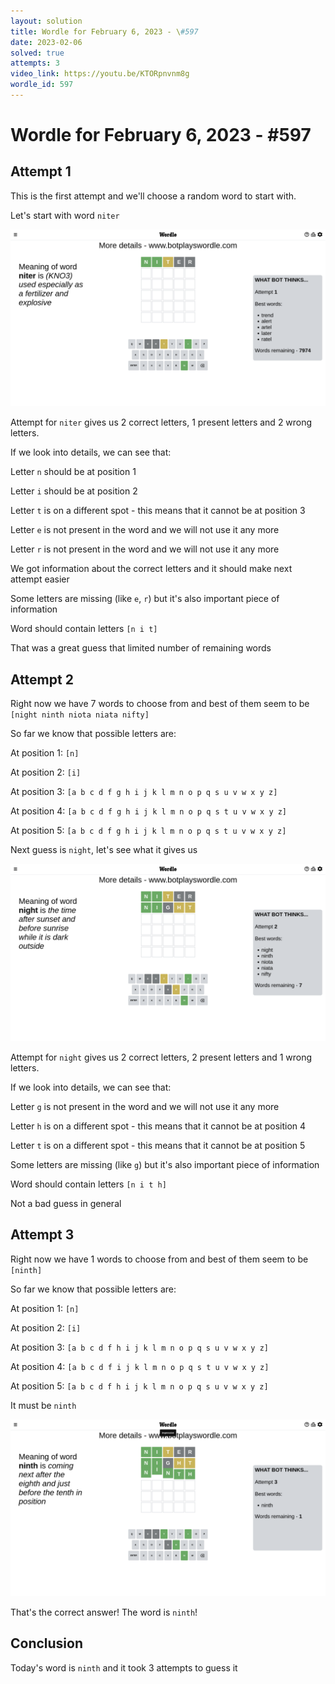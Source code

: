 ```yaml
---
layout: solution
title: Wordle for February 6, 2023 - \#597
date: 2023-02-06
solved: true
attempts: 3
video_link: https://youtu.be/KTORpnvnm8g
wordle_id: 597
---
```


# Wordle for February 6, 2023 - \#597

## Attempt 1

This is the first attempt and we'll choose a random word to start with.

Let's start with word `niter`

![Attempt 1](2023-02-06/attempt-1.png)

Attempt for `niter` gives us 2 correct letters, 1 present letters and 2 wrong letters.

If we look into details, we can see that:

Letter `n` should be at position 1

Letter `i` should be at position 2

Letter `t` is on a different spot - this means that it cannot be at position 3

Letter `e` is not present in the word and we will not use it any more

Letter `r` is not present in the word and we will not use it any more

We got information about the correct letters and it should make next attempt easier

Some letters are missing (like `e`, `r`) but it's also important piece of information

Word should contain letters `[n i t]`

That was a great guess that limited number of remaining words



## Attempt 2

Right now we have 7 words to choose from and best of them seem to be `[night ninth niota niata nifty]`

So far we know that possible letters are:

At position 1: `[n]`

At position 2: `[i]`

At position 3: `[a b c d f g h i j k l m n o p q s u v w x y z]`

At position 4: `[a b c d f g h i j k l m n o p q s t u v w x y z]`

At position 5: `[a b c d f g h i j k l m n o p q s t u v w x y z]`

Next guess is `night`, let's see what it gives us

![Attempt 2](2023-02-06/attempt-2.png)

Attempt for `night` gives us 2 correct letters, 2 present letters and 1 wrong letters.

If we look into details, we can see that:

Letter `g` is not present in the word and we will not use it any more

Letter `h` is on a different spot - this means that it cannot be at position 4

Letter `t` is on a different spot - this means that it cannot be at position 5

Some letters are missing (like `g`) but it's also important piece of information

Word should contain letters `[n i t h]`

Not a bad guess in general



## Attempt 3

Right now we have 1 words to choose from and best of them seem to be `[ninth]`

So far we know that possible letters are:

At position 1: `[n]`

At position 2: `[i]`

At position 3: `[a b c d f h i j k l m n o p q s u v w x y z]`

At position 4: `[a b c d f i j k l m n o p q s t u v w x y z]`

At position 5: `[a b c d f h i j k l m n o p q s u v w x y z]`

It must be `ninth`

![Attempt 3](2023-02-06/attempt-3.png)

That's the correct answer! The word is `ninth`!

## Conclusion

Today's word is `ninth` and it took 3 attempts to guess it


